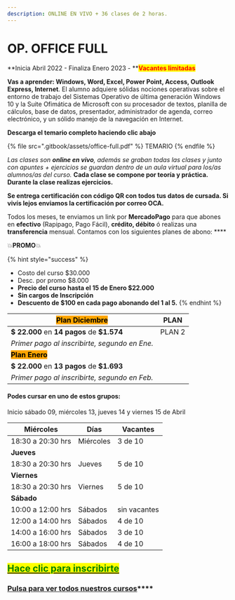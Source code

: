 ```yaml
---
description: ONLINE EN VIVO + 36 clases de 2 horas.
---
```


# OP. OFFICE FULL

**Inicia Abril 2022 - Finaliza Enero 2023 - **<mark style="color:red;">**Vacantes limitadas**</mark>

**Vas a aprender: Windows, Word, Excel, Power Point, Access, Outlook Express, Internet**. El alumno adquiere sólidas nociones operativas sobre el entorno de trabajo del Sistemas Operativo de última generación Windows 10 y la Suite Ofimática de Microsoft con su procesador de textos, planilla de cálculos, base de datos, presentador, administrador de agenda, correo electrónico, y un sólido manejo de la navegación en Internet.&#x20;

**Descarga el temario completo haciendo clic abajo**

{% file src=".gitbook/assets/office-full.pdf" %}
TEMARIO
{% endfile %}

_Las clases son **online en vivo**, además se graban todas las clases y  junto con apuntes + ejercicios se guardan dentro de un aula virtual para los/as alumnos/as del curso._ **Cada clase se compone por teoría y práctica. Durante la clase realizas ejercicios.**&#x20;

**Se entrega certificación con código QR con todos tus datos de cursada. Si vivís lejos enviamos la certificación por correo OCA.**

Todos los meses, te enviamos un link por **MercadoPago** para que abones en **efectivo** (Rapipago, Pago Fácil), **crédito, débito** ó realizas una **transferencia** mensual. Contamos con los siguientes planes de abono: ****&#x20;

💥**PROMO**💥&#x20;

{% hint style="success" %}
* Costo del curso $30.000
* Desc. por promo $8.000
* **Precio del curso hasta el 15 de Enero $22.000**
* **Sin cargos de Inscripción**
* **Descuento de $100 en cada pago abonando del 1 al 5.**&#x20;
{% endhint %}

| <mark style="background-color:orange;">**Plan Diciembre**</mark> | PLAN   |
| ---------------------------------------------------------------- | ------ |
| **$ 22.000** en **14 pagos** de **$1.574**                       | PLAN 2 |
| _Primer pago al inscribirte, segundo en Ene._                    |        |
| <mark style="background-color:orange;">**Plan Enero**</mark>     |        |
| **$ 22.000** en **13 pagos** de **$1.693**                       |        |
| _Primer pago al inscribirte, segundo en Feb._                    |        |

#### Podes cursar en uno de estos grupos:

Inicio sábado 09, miércoles 13, jueves 14 y viernes 15 de Abril

| **Miércoles**     | Días      | Vacantes     |
| ----------------- | --------- | ------------ |
| 18:30 a 20:30 hrs | Miércoles | 3 de 10      |
| **Jueves**        |           |              |
| 18:30 a 20:30 hrs | Jueves    | 5 de 10      |
| **Viernes**       |           |              |
| 18:30 a 20:30 hrs | Viernes   | 5 de 10      |
| **Sábado**        |           |              |
| 10:00 a 12:00 hrs | Sábados   | sin vacantes |
| 12:00 a 14:00 hrs | Sábados   | 4 de 10      |
| 14:00 a 16:00 hrs | Sábados   | 3 de 10      |
| 16:00 a 18:00 hrs | Sábados   | 4 de 10      |

## [<mark style="color:green;">Hace clic para inscribirte</mark>](http://wa.me/5491164622877?text=Me%20interesa%20el%20curso%20de%20Des.%20Web)<mark style="color:green;"></mark>

### [**Pulsa para ver todos nuestros cursos**](./)****
